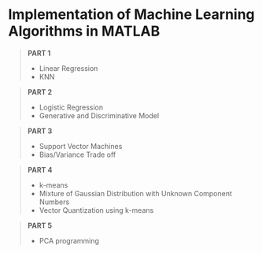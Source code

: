 # Implementation of Machine Learning Algorithms in MATLAB

> **PART 1**
> - Linear Regression
> - KNN

> **PART 2**
> - Logistic Regression
> - Generative and Discriminative Model

> **PART 3**
> - Support Vector Machines
> - Bias/Variance Trade off

> **PART 4**
> - k-means
> - Mixture of Gaussian Distribution with Unknown Component Numbers
> - Vector Quantization using k-means

> **PART 5**
> - PCA programming
